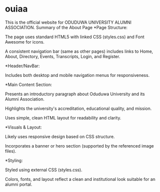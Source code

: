 # ouiaa
This is the official website for ODUDUWA UNIVERSITY ALUMNI ASSOCIATION. 
Summary of the About Page
*Page Structure:

The page uses standard HTML5 with linked CSS (styles.css) and Font Awesome for icons.

A consistent navigation bar (same as other pages) includes links to Home, About, Directory, Events, Transcripts, Login, and Register.

*Header/NavBar:


Includes both desktop and mobile navigation menus for responsiveness.

*Main Content Section:

Presents an introductory paragraph about Oduduwa University and its Alumni Association.

Highlights the university's accreditation, educational quality, and mission.

Uses simple, clean HTML layout for readability and clarity.

*Visuals & Layout:

Likely uses responsive design based on CSS structure.

Incorporates a banner or hero section (supported by the referenced image files).

*Styling:

Styled using external CSS (styles.css).

Colors, fonts, and layout reflect a clean and institutional look suitable for an alumni portal.

